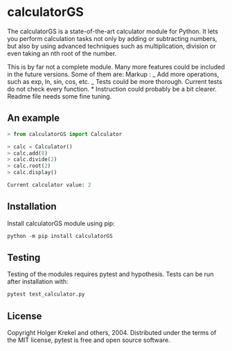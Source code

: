 # calculatorGS

The calculatorGS is a state-of-the-art calculator module for Python. It lets you perform calculation tasks
not only by adding or subtracting numbers, but also by using advanced techniques such as multiplication,
division or even taking an nth root of the number.

This is by far not a complete module. Many more features could be included in the future versions. Some
of them are:
Markup : _ Add more operations, such as exp, ln, sin, cos, etc.
_ Tests could be more thorough. Current tests do not check every function. \* Instruction could probably be a bit clearer. Readme file needs some fine tuning.

## An example

```python
> from calculatorGS import Calculator

> calc = Calculator()
> calc.add(8)
> calc.divide(2)
> calc.root(2)
> calc.display()

Current calculator value: 2
```

## Installation

Install calculatorGS module using pip:

```python
python -m pip install calculatorGS
```

## Testing

Testing of the modules requires pytest and hypothesis. Tests can be run after installation with:

```python
pytest test_calculator.py
```

## License

Copyright Holger Krekel and others, 2004.
Distributed under the terms of the MIT license, pytest is free and open source software.
